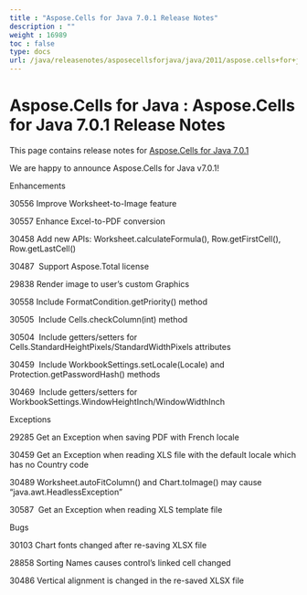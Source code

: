 ```yaml
---
title : "Aspose.Cells for Java 7.0.1 Release Notes" 
description : "" 
weight : 16989 
toc : false
type: docs
url: /java/releasenotes/asposecellsforjava/java/2011/aspose.cells+for+java+7.0.1+release+notes/
---
```


# Aspose.Cells for Java : Aspose.Cells for Java 7.0.1 Release Notes


This page contains release notes for [Aspose.Cells for Java 7.0.1](http://www.aspose.com/downloads/cells/java/new-releases/aspose.cells-for-java-7.0.1/)

We are happy to announce Aspose.Cells for Java v7.0.1!

Enhancements

30556 Improve Worksheet-to-Image feature

30557 Enhance Excel-to-PDF conversion

30458 Add new APIs: Worksheet.calculateFormula(), Row.getFirstCell(), Row.getLastCell()

30487  Support Aspose.Total license

29838 Render image to user’s custom Graphics

30558 Include FormatCondition.getPriority() method

30505  Include Cells.checkColumn(int) method

30504  Include getters/setters for Cells.StandardHeightPixels/StandardWidthPixels attributes

30459  Include WorkbookSettings.setLocale(Locale) and Protection.getPasswordHash() methods

30469  Include getters/setters for WorkbookSettings.WindowHeightInch/WindowWidthInch

Exceptions

29285 Get an Exception when saving PDF with French locale

30459 Get an Exception when reading XLS file with the default locale which has no Country code

30489 Worksheet.autoFitColumn() and Chart.toImage() may cause “java.awt.HeadlessException”

30587  Get an Exception when reading XLS template file

Bugs

30103 Chart fonts changed after re-saving XLSX file

28858 Sorting Names causes control’s linked cell changed

30486 Vertical alignment is changed in the re-saved XLSX file

